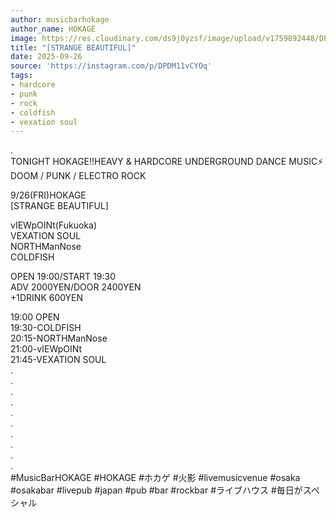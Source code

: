 ```yaml
---
author: musicbarhokage
author_name: HOKAGE
image: https://res.cloudinary.com/ds9j0yzsf/image/upload/v1759892448/DPDM11vCYOq.jpg
title: "[STRANGE BEAUTIFUL]"
date: 2025-09-26
source: 'https://instagram.com/p/DPDM11vCYOq'
tags:
- hardcore
- punk
- rock
- coldfish
- vexation soul
---
```

.<br>
TONIGHT HOKAGE‼️HEAVY & HARDCORE UNDERGROUND DANCE MUSIC⚡️<br>
DOOM / PUNK / ELECTRO ROCK

9/26(FRI)HOKAGE<br>
[STRANGE BEAUTIFUL]

vIEWpOINt(Fukuoka)<br>
VEXATION SOUL<br>
NORTHManNose<br>
COLDFISH

OPEN 19:00/START 19:30<br>
ADV 2000YEN/DOOR 2400YEN<br>
+1DRINK 600YEN

19:00 OPEN<br>
19:30-COLDFISH<br>
20:15-NORTHManNose<br>
21:00-vIEWpOINt<br>
21:45-VEXATION SOUL<br>
.<br>
.<br>
.<br>
.<br>
.<br>
.<br>
.<br>
.<br>
.<br>
.<br>
#MusicBarHOKAGE #HOKAGE #ホカゲ #火影 #livemusicvenue #osaka #osakabar #livepub #japan #pub #bar #rockbar #ライブハウス #毎日がスペシャル